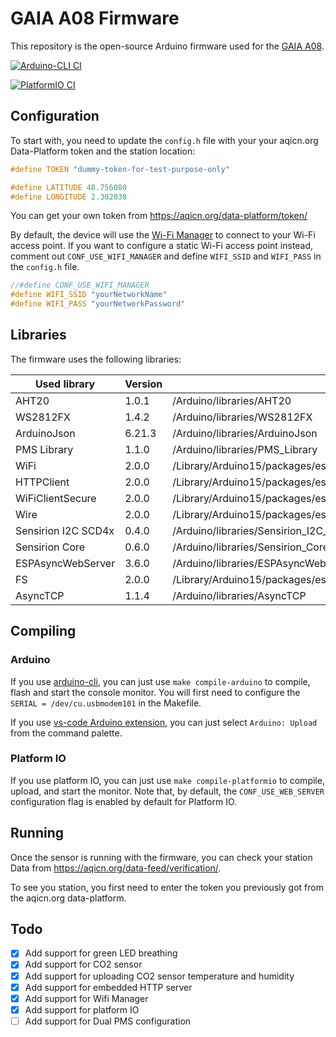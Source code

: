 # GAIA A08 Firmware

This repository is the open-source Arduino firmware used for the
[GAIA A08](https://aqicn.org/gaia/a08/).

[![Arduino-CLI CI](https://github.com/aqicn/gaia-a08-arduino/actions/workflows/compile-arduino.yml/badge.svg)](https://github.com/aqicn/gaia-a08-arduino/actions/workflows/compile-arduino.yml)

[![PlatformIO CI](https://github.com/aqicn/gaia-a08-arduino/actions/workflows/compile-platformio.yml/badge.svg)](https://github.com/aqicn/gaia-a08-arduino/actions/workflows/compile-platformio.yml)

## Configuration

To start with, you need to update the `config.h` file with your your aqicn.org
Data-Platform token and the station location:

```C
#define TOKEN "dummy-token-for-test-purpose-only"

#define LATITUDE 48.756080
#define LONGITUDE 2.302038
```

You can get your own token from https://aqicn.org/data-platform/token/

By default, the device will use the
[Wi-Fi Manager](https://github.com/tzapu/WiFiManager) to connect to your Wi-Fi
access point. If you want to configure a static Wi-Fi access point instead,
comment out `CONF_USE_WIFI_MANAGER` and define `WIFI_SSID` and `WIFI_PASS` in
the `config.h` file.

```C
//#define CONF_USE_WIFI_MANAGER
#define WIFI_SSID "yourNetworkName" 
#define WIFI_PASS "yourNetworkPassword"
```

## Libraries

The firmware uses the following libraries:

| Used library        | Version | Path                                                                               |
| ------------------- | ------- | ---------------------------------------------------------------------------------- |
| AHT20               | 1.0.1   | /Arduino/libraries/AHT20                                                           |
| WS2812FX            | 1.4.2   | /Arduino/libraries/WS2812FX                                                        |
| ArduinoJson         | 6.21.3  | /Arduino/libraries/ArduinoJson                                                     |
| PMS Library         | 1.1.0   | /Arduino/libraries/PMS_Library                                                     |
| WiFi                | 2.0.0   | /Library/Arduino15/packages/esp32/hardware/esp32/2.0.11/libraries/WiFi             |
| HTTPClient          | 2.0.0   | /Library/Arduino15/packages/esp32/hardware/esp32/2.0.11/libraries/HTTPClient       |
| WiFiClientSecure    | 2.0.0   | /Library/Arduino15/packages/esp32/hardware/esp32/2.0.11/libraries/WiFiClientSecure |
| Wire                | 2.0.0   | /Library/Arduino15/packages/esp32/hardware/esp32/2.0.11/libraries/Wire             |
| Sensirion I2C SCD4x | 0.4.0   | /Arduino/libraries/Sensirion_I2C_SCD4x                                             |
| Sensirion Core      | 0.6.0   | /Arduino/libraries/Sensirion_Core                                                  |
| ESPAsyncWebServer   | 3.6.0   | /Arduino/libraries/ESPAsyncWebServer                                               
| FS                  | 2.0.0   | /Library/Arduino15/packages/esp32/hardware/esp32/2.0.11/libraries/FS               |
| AsyncTCP            | 1.1.4   | /Arduino/libraries/AsyncTCP                                                        |

## Compiling

### Arduino

If you use [arduino-cli](https://arduino.github.io/arduino-cli/), you can just
use `make compile-arduino` to compile, flash and start the console monitor. You
will first need to configure the `SERIAL = /dev/cu.usbmodem101` in the Makefile.

If you use
[vs-code Arduino extension](https://marketplace.visualstudio.com/items?itemName=vsciot-vscode.vscode-arduino),
you can just select `Arduino: Upload` from the command palette.

### Platform IO

If you use platform IO, you can just use `make compile-platformio` to compile,
upload, and start the monitor. Note that, by default, the `CONF_USE_WEB_SERVER`
configuration flag is enabled by default for Platform IO.

## Running

Once the sensor is running with the firmware, you can check your station Data
from https://aqicn.org/data-feed/verification/.

To see you station, you first need to enter the token you previously got from
the aqicn.org data-platform.

## Todo

- [x] Add support for green LED breathing
- [x] Add support for CO2 sensor
- [x] Add support for uploading CO2 sensor temperature and humidity
- [x] Add support for embedded HTTP server
- [x] Add support for Wifi Manager
- [x] Add support for platform IO
- [ ] Add support for Dual PMS configuration
